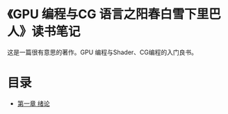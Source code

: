 # 《GPU 编程与CG 语言之阳春白雪下里巴人》读书笔记

这是一篇很有意思的著作。GPU 编程与Shader、CG编程的入门良书。

# 目录

- [第一章 绪论](https://github.com/QianMo/Game-Develop-Notes/tree/master/%E3%80%8AGPU%20%E7%BC%96%E7%A8%8B%E4%B8%8ECG%20%E8%AF%AD%E8%A8%80%E4%B9%8B%E9%98%B3%E6%98%A5%E7%99%BD%E9%9B%AA%E4%B8%8B%E9%87%8C%E5%B7%B4%E4%BA%BA%E3%80%8B%E8%AF%BB%E4%B9%A6%E7%AC%94%E8%AE%B0/01-%E7%AC%AC%E4%B8%80%E7%AB%A0-%E7%BB%AA%E8%AE%BA)
